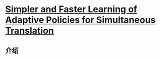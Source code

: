 # [Simpler and Faster Learning of Adaptive Policies for Simultaneous Translation](https://arxiv.org/abs/1909.01559)
## 介绍
